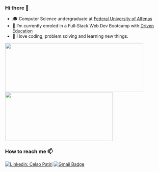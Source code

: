 ### Hi there 👋

- 🎓 Computer Science undergraduate at <a href="https://www.unifal-mg.edu.br/portal/">Federal University of Alfenas</a>
- 🌱 I’m currently enroled in a Full-Stack Web Dev Bootcamp with <a href="driven.com.br">Driven Education</a>
- 🦕 I love coding, problem solving and learning new things.

<p align="left">
 <!-- <img src="https://github-readme-stats.vercel.app/api/wakatime?username=celsopatiri&theme=tokyonight&show_icons=true&layout=default&langs_count=4" height="160px", width="400px" />
 -->
 <img src="https://github-readme-stats.vercel.app/api/top-langs/?username=celso-patiri&exclude_repo=github-readme-stats,anuraghazra.github.io&theme=tokyonight&custom_title=Github Stats&include_all_commits=true&count_private=true" height="160px", width="450px" />
<img src="https://github-readme-stats.vercel.app/api?username=celso-patiri&theme=tokyonight&custom_title=Github Stats&include_all_commits=true&count_private=true" height="160px", width="350px" />
</p>

### How to reach me 📫
[![Linkedin: Celso Patiri](https://img.shields.io/badge/-Linkedin-blue?style=flat&logo=Linkedin&logoColor=white&link=https://www.linkedin.com/in/celso-patiri-916051223/)](https://www.linkedin.com/in/celso-patiri-916051223/)
[![Gmail Badge](https://img.shields.io/badge/-Gmail-D14836?style=flat&logo=gmail&logoColor=white&link=mailto:celsobenedetti2@gmail.com)](mailto:celsobenedetti2@gmail.com)
